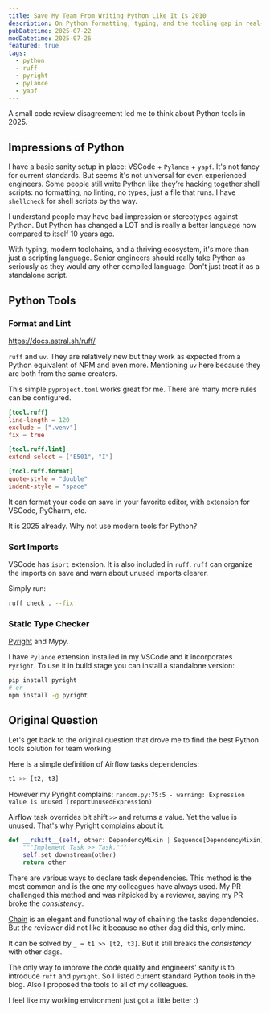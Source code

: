 ```yaml
---
title: Save My Team From Writing Python Like It Is 2010
description: On Python formatting, typing, and the tooling gap in real-world teams.
pubDatetime: 2025-07-22
modDatetime: 2025-07-26
featured: true
tags:
  - python
  - ruff
  - pyright
  - pylance
  - yapf
---
```


A small code review disagreement led me to think about Python tools in 2025.

## Impressions of Python

I have a basic sanity setup in place: VSCode + `Pylance` + `yapf`. It's not fancy for current standards.
But seems it's not universal for even experienced engineers. Some people still write Python like they’re hacking together shell scripts: no formatting, no linting, no types, just a file that runs.
I have `shellcheck` for shell scripts by the way.

I understand people may have bad impression or stereotypes against Python. But Python has changed a LOT and is really a better language now compared to itself 10 years ago.

With typing, modern toolchains, and a thriving ecosystem, it's more than just a scripting language.
Senior engineers should really take Python as seriously as they would any other compiled language. Don't just treat it as a standalone script.

## Python Tools

### Format and Lint

<https://docs.astral.sh/ruff/>

`ruff` and `uv`.
They are relatively new but they work as expected from a Python equivalent of NPM and even more. Mentioning `uv` here because they are both from the same creators.

This simple `pyproject.toml` works great for me. There are many more rules can be configured.

```toml
[tool.ruff]
line-length = 120
exclude = [".venv"]
fix = true

[tool.ruff.lint]
extend-select = ["E501", "I"]

[tool.ruff.format]
quote-style = "double"
indent-style = "space"
```

It can format your code on save in your favorite editor, with extension for VSCode, PyCharm, etc.

It is 2025 already. Why not use modern tools for Python?

### Sort Imports

VSCode has `isort`  extension. It is also included in `ruff`.
`ruff` can organize the imports on save and warn about unused imports clearer.

Simply run:

```sh
ruff check . --fix
```

### Static Type Checker

[Pyright](https://microsoft.github.io/pyright/#/) and Mypy.

I have `Pylance` extension installed in my VSCode and it incorporates `Pyright`.
To use it in build stage you can install a standalone version:

```sh
pip install pyright
# or
npm install -g pyright
```

## Original Question

Let's get back to the original question that drove me to find the best Python tools solution for team working.

Here is a simple definition of Airflow tasks dependencies:

```py
t1 >> [t2, t3]
```

However my Pyright complains: `random.py:75:5 - warning: Expression value is unused (reportUnusedExpression)`

Airflow task overrides bit shift `>>` and returns a value. Yet the value is unused. That's why Pyright complains about it.

```py
def __rshift__(self, other: DependencyMixin | Sequence[DependencyMixin]):
    """Implement Task >> Task."""
    self.set_downstream(other)
    return other
```

There are various ways to declare task dependencies. This method is the most common and is the one my colleagues have always used. My PR challenged this method and was nitpicked by a reviewer, saying my PR broke the _consistency_.

[Chain](<https://github.com/apache/airflow/blob/3f6d78c09e9637445c6bfd059caf31967de47071/task-sdk/src/airflow/sdk/bases/operator.py#L1632>) is an elegant and functional way of chaining the tasks dependencies. But the reviewer did not like it because no other dag did this, only mine.

It can be solved by `_ = t1 >> [t2, t3]`. But it still breaks the _consistency_ with other dags.

The only way to improve the code quality and engineers' sanity is to introduce `ruff` and `pyright`.
So I listed current standard Python tools in the blog. Also I proposed the tools to all of my colleagues.

I feel like my working environment just got a little better :)

